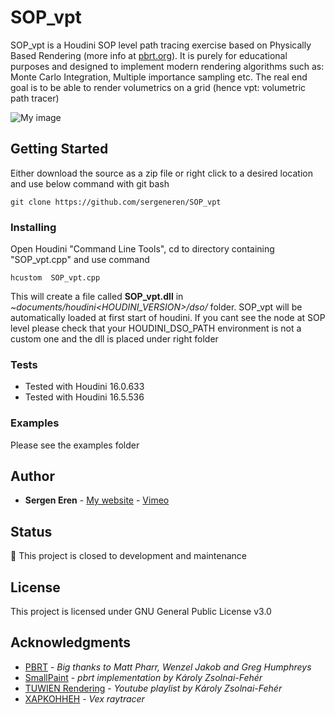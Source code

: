# SOP_vpt
SOP_vpt is a Houdini SOP level path tracing exercise based on Physically Based Rendering (more info at [pbrt.org](pbrt.org)). It is purely for educational purposes and designed to implement modern rendering algorithms such as: Monte Carlo Integration, Multiple importance sampling etc. The real end goal is to be able to render volumetrics on a grid (hence vpt: volumetric path tracer) 

![My image](https://github.com/sergeneren/SOP_vpt/blob/master/images/sample.png)

## Getting Started
Either download the source as a zip file or right click to a desired location and use below command with git bash
```
git clone https://github.com/sergeneren/SOP_vpt
```
### Installing

Open Houdini "Command Line Tools", cd to directory containing "SOP_vpt.cpp" and use command 
```
hcustom  SOP_vpt.cpp
```
 This will create a file called **SOP_vpt.dll** in *~documents/houdini<HOUDINI_VERSION>/dso/* folder. SOP_vpt will be automatically loaded at first start of houdini. If you cant see the node at SOP level please check that your HOUDINI_DSO_PATH environment is not a custom one and the dll is placed under right folder
 
### Tests
* Tested with Houdini 16.0.633
* Tested with Houdini 16.5.536

### Examples
Please see the examples folder

## Author

* **Sergen Eren** - [My website](https://sergeneren.com) - [Vimeo](Vimeo.com/sergeneren)

## Status
:red_circle: This project is closed to development and maintenance 

## License
This project is licensed under GNU General Public License v3.0

## Acknowledgments
* [PBRT](https://github.com/mmp/pbrt-v3/) - *Big thanks to Matt Pharr, Wenzel Jakob and Greg Humphreys*
* [SmallPaint](https://users.cg.tuwien.ac.at/zsolnai/gfx/smallpaint/) - *pbrt implementation by Károly Zsolnai-Fehér*
* [TUWIEN Rendering](https://youtu.be/pjc1QAI6zS0) - *Youtube playlist by Károly Zsolnai-Fehér*
* [XAPKOHHEH](https://vimeo.com/189423315) - *Vex raytracer*
